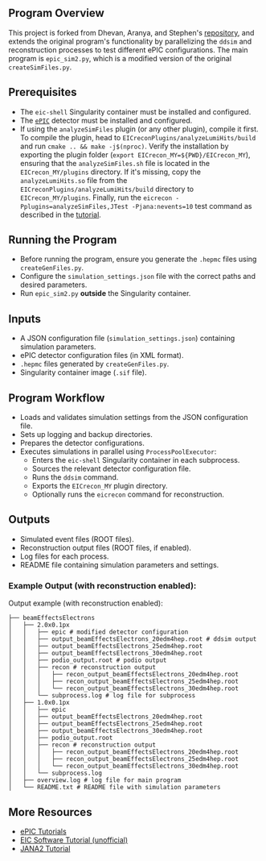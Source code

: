## Program Overview
This project is forked from Dhevan, Aranya, and Stephen's [repository](https://github.com/dhevang/Analysis_epic), and extends the original program's functionality by parallelizing the `ddsim` and reconstruction processes to test different ePIC configurations. The main program is `epic_sim2.py`, which is a modified version of the original `createSimFiles.py`.

## Prerequisites
- The `eic-shell` Singularity container must be installed and configured.
- The [`ePIC`](https://github.com/eic/epic) detector must be installed and configured.
- If using the `analyzeSimFiles` plugin (or any other plugin), compile it first. To compile the plugin, head to `EICreconPlugins/analyzeLumiHits/build` and run `cmake .. && make -j$(nproc)`. Verify the installation by exporting the plugin folder (`export EICrecon_MY=${PWD}/EICrecon_MY`), ensuring that the `analyzeSimFiles.sh` file is located in the `EICrecon_MY/plugins` directory. If it's missing, copy the `analyzeLumiHits.so` file from the `EICreconPlugins/analyzeLumiHits/build` directory to `EICrecon_MY/plugins`. Finally, run the `eicrecon -Pplugins=analyzeSimFiles,JTest -Pjana:nevents=10` test command as described in the [tutorial](https://eic.github.io/tutorial-jana2/).

## Running the Program
- Before running the program, ensure you generate the `.hepmc` files using `createGenFiles.py`.
- Configure the `simulation_settings.json` file with the correct paths and desired parameters.
- Run `epic_sim2.py` **outside** the Singularity container.

## Inputs
- A JSON configuration file (`simulation_settings.json`) containing simulation parameters.
- ePIC detector configuration files (in XML format).
- `.hepmc` files generated by `createGenFiles.py`.
- Singularity container image (`.sif` file).

## Program Workflow
- Loads and validates simulation settings from the JSON configuration file.
- Sets up logging and backup directories.
- Prepares the detector configurations.
- Executes simulations in parallel using `ProcessPoolExecutor`:
  - Enters the `eic-shell` Singularity container in each subprocess.
  - Sources the relevant detector configuration file.
  - Runs the `ddsim` command.
  - Exports the `EICrecon_MY` plugin directory.
  - Optionally runs the `eicrecon` command for reconstruction.

## Outputs
- Simulated event files (ROOT files).
- Reconstruction output files (ROOT files, if enabled).
- Log files for each process.
- README file containing simulation parameters and settings.

### Example Output (with reconstruction enabled):

Output example (with reconstruction enabled):
```
├── beamEffectsElectrons
│   ├── 2.0x0.1px
│   │   ├── epic # modified detector configuration
│   │   ├── output_beamEffectsElectrons_20edm4hep.root # ddsim output
│   │   ├── output_beamEffectsElectrons_25edm4hep.root
│   │   ├── output_beamEffectsElectrons_30edm4hep.root
│   │   ├── podio_output.root # podio output
│   │   ├── recon # reconstruction output
│   │   │   ├── recon_output_beamEffectsElectrons_20edm4hep.root
│   │   │   ├── recon_output_beamEffectsElectrons_25edm4hep.root
│   │   │   └── recon_output_beamEffectsElectrons_30edm4hep.root
│   │   └── subprocess.log # log file for subprocess
│   ├── 1.0x0.1px
│   │   ├── epic
│   │   ├── output_beamEffectsElectrons_20edm4hep.root
│   │   ├── output_beamEffectsElectrons_25edm4hep.root
│   │   ├── output_beamEffectsElectrons_30edm4hep.root
│   │   ├── podio_output.root
│   │   ├── recon # reconstruction output
│   │   │   ├── recon_output_beamEffectsElectrons_20edm4hep.root
│   │   │   ├── recon_output_beamEffectsElectrons_25edm4hep.root
│   │   │   └── recon_output_beamEffectsElectrons_30edm4hep.root
│   │   └── subprocess.log
│   ├── overview.log # log file for main program
│   └── README.txt # README file with simulation parameters 
```

## More Resources
- [ePIC Tutorials](https://eic.github.io/documentation/tutorials.html)
- [EIC Software Tutorial (unofficial)](https://github.com/JeffersonLab/eic-sftware-tutorial)
- [JANA2 Tutorial](https://eic.github.io/tutorial-jana2/)